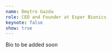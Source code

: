 ```yaml
---
name: Dmytro Gazda
role: CEO and Founder at Esper Bionics
keynote: false
show: true
---
```


Bio to be added soon